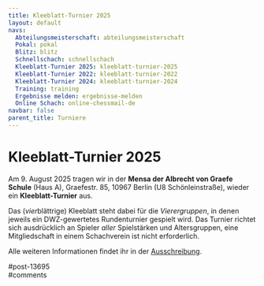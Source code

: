 ```yaml
---
title: Kleeblatt-Turnier 2025 
layout: default
navs:
  Abteilungsmeisterschaft: abteilungsmeisterschaft
  Pokal: pokal
  Blitz: blitz
  Schnellschach: schnellschach
  Kleeblatt-Turnier 2025: kleeblatt-turnier-2025
  Kleeblatt-Turnier 2022: kleeblatt-turnier-2022
  Kleeblatt-Turnier 2024: kleeblatt-turnier-2024
  Training: training
  Ergebnisse melden: ergebnisse-melden
  Online Schach: online-chessmail-de
navbar: false
parent_title: Turniere
---
```

<div class="post-13695 page type-page status-publish hentry" id="post-13695">
<h1 class="entry-title">Kleeblatt-Turnier 2025</h1>
<div class="entry-content">
<p>Am 9. August 2025 tragen wir in der <strong>Mensa der Albrecht von Graefe Schule</strong> (Haus A), Graefestr. 85, 10967 Berlin (U8 Schönleinstraße), wieder ein <b>Kleeblatt-Turnier</b> aus.</p>
<p>Das (<i>vier</i>blättrige) Kleeblatt steht dabei für die <i>Vierergruppen</i>, in denen jeweils ein DWZ-gewertetes Rundenturnier gespielt wird. Das Turnier richtet sich ausdrücklich an Spieler <i>aller</i> Spielstärken und Altersgruppen, eine Mitgliedschaft in einem Schachverein ist nicht erforderlich.</p>
<p>Alle weiteren Informationen findet ihr in der <a href="https://www.narva-schach.de/wordpress/wp-content/uploads/2025/06/Kleeblatt-Turnier-2025.pdf">Ausschreibung</a>.</p>
</div><!-- .entry-content -->
</div> #post-13695 
<div id="comments">
</div> #comments 
